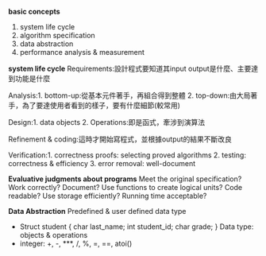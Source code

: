 **basic concepts**

1. system life cycle
2. algorithm specification
3. data abstraction
4. performance analysis & measurement


**system life cycle**
Requirements:設計程式要知道其input output是什麼、主要達到功能是什麼

Analysis:1. bottom-up:從基本元件著手，再組合得到整體
         2. top-down:由大局著手，為了要達使用者看到的樣子，要有什麼細節(較常用)
         
Design:1. data objects
       2. Operations:即是函式，牽涉到演算法

Refinement & coding:這時才開始寫程式，並根據output的結果不斷改良

Verification:1. correctness proofs: selecting proved algorithms
             2. testing: correctness & efficiency
             3. error removal: well-document
             

**Evaluative judgments about programs**
Meet the original specification?
Work correctly?
Document?
Use functions to create logical units?
Code readable?
Use storage efficiently?
Running time acceptable?

**Data Abstraction**
Predefined & user defined data type
* Struct student { char last_name;
                   int student_id;
                   char grade; }
Data type: objects & operations
* integer: +, -, ***, /, %, =, ==, atoi()
